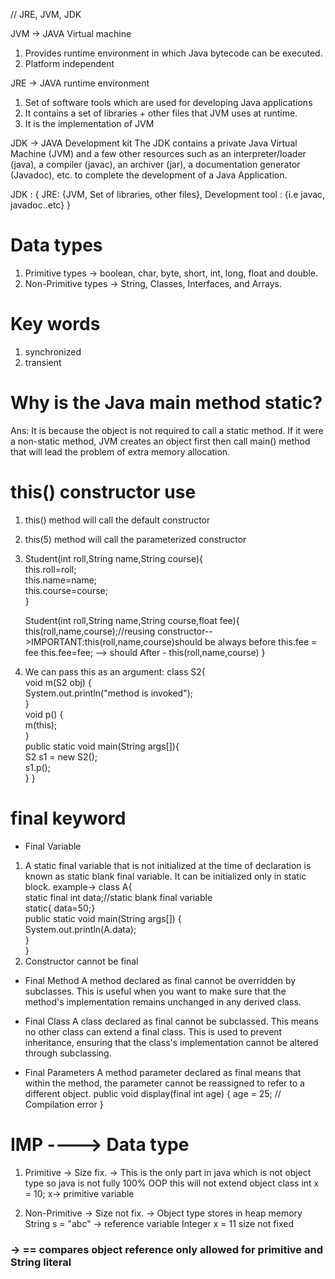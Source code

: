 
// JRE, JVM, JDK

JVM -> JAVA Virtual machine
1) Provides runtime environment in which Java bytecode can be executed.
2) Platform independent

JRE -> JAVA runtime environment
1) Set of software tools which are used for developing Java applications
2) It contains a set of libraries + other files that JVM uses at runtime.
3) It is the implementation of JVM

JDK -> JAVA Development kit
The JDK contains a private Java Virtual Machine (JVM) and a few other resources such as an interpreter/loader (java),
a compiler (javac), an archiver (jar), a documentation generator (Javadoc), etc. to complete the development of
a Java Application.

JDK : { 
JRE: {JVM, Set of libraries, other files}, 
Development tool : {i.e javac, javadoc..etc} 
} 

# Data types
1) Primitive types -> boolean, char, byte, short, int, long, float and double.
2) Non-Primitive types ->  String, Classes, Interfaces, and Arrays.

# Key words
1) synchronized
2) transient

# Why is the Java main method static?
Ans: It is because the object is not required to call a static method. If it were a non-static method, 
JVM creates an object first then call main() method that will lead the problem of extra memory allocation.

# this() constructor use 
1) this() method will call the default constructor
2) this(5) method will call the parameterized constructor
3) Student(int roll,String name,String course){  
   this.roll=roll;  
   this.name=name;  
   this.course=course;  
   }  

   Student(int roll,String name,String course,float fee){  
   this(roll,name,course);//reusing constructor-->IMPORTANT:this(roll,name,course)should be always before this.fee = fee
   this.fee=fee;  --> should After - this(roll,name,course)
   }
4) We can pass this as an argument: 
   class S2{  
     void m(S2 obj) {  
      System.out.println("method is invoked");  
     }  
     void p() {  
      m(this);  
     }  
   public static void main(String args[]){  
     S2 s1 = new S2();  
     s1.p();  
    }
   } 

# final keyword
- Final Variable
1) A static final variable that is not initialized at the time of declaration is known as static blank final variable. 
It can be initialized only in static block.
   example->
   class A{  
   static final int data;//static blank final variable  
   static{ data=50;}  
   public static void main(String args[]) {  
   System.out.println(A.data);  
    }  
   }  
2) Constructor cannot be final

- Final Method
  A method declared as final cannot be overridden by subclasses. This is useful when you want to make sure that 
  the method's implementation remains unchanged in any derived class.

- Final Class
  A class declared as final cannot be subclassed. This means no other class can extend a final class. 
  This is used to prevent inheritance, ensuring that the class's implementation cannot be altered through subclassing.

- Final Parameters
  A method parameter declared as final means that within the method, 
  the parameter cannot be reassigned to refer to a different object.
  public void display(final int age) {
  age = 25;  // Compilation error
  }


# IMP ----> Data type
1. Primitive -> Size fix. -> This is the only part in java which is not object type so java is not fully 100% OOP
                              this will not extend object class
    int x = 10; x-> primitive variable

2. Non-Primitive -> Size not fix. -> Object type stores in heap memory
    String s = "abc" -> reference variable
    Integer x = 11 size not fixed

### -> == compares object reference only allowed for primitive and String literal
